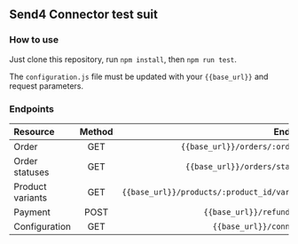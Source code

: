 ## Send4 Connector test suit


### How to use

Just clone this repository, run `npm install`, then `npm run test`.

The `configuration.js` file must be updated with your `{{base_url}}` and request parameters.

### Endpoints

| Resource | Method | Endpoint |
|:-------- |:------:| --------:|
| Order | GET | `{{base_url}}/orders/:order_id` |
| Order statuses | GET | `{{base_url}}/orders/statuses` |
| Product variants | GET | `{{base_url}}/products/:product_id/variants` |
| Payment | POST | `{{base_url}}/refunds/pay` |
| Configuration | GET | `{{base_url}}/connector` |

